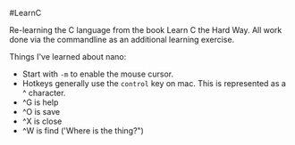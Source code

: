 #LearnC

Re-learning the C language from the book Learn C the Hard Way. All work done via the commandline
as an additional learning exercise.

Things I've learned about nano:
* Start with `-m` to enable the mouse cursor.
* Hotkeys generally use the `control` key on mac. This is represented as a ^ character.
* ^G is help
* ^O is save 
* ^X is close
* ^W is find ('Where is the thing?")
